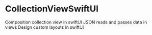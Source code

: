 # CollectionViewSwiftUI
Composition collection view in swiftUI
JSON reads and passes data in views
Design custom layouts in swiftUI
